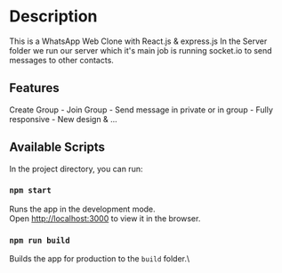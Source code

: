 # Description

This is a WhatsApp Web Clone with React.js & express.js
In the Server folder we run our server which it's main job is running socket.io to send messages to other contacts.

## Features

Create Group - Join Group - Send message in private or in group - Fully responsive - New design & ...

## Available Scripts

In the project directory, you can run:

### `npm start`

Runs the app in the development mode.\
Open [http://localhost:3000](http://localhost:3000) to view it in the browser.

### `npm run build`

Builds the app for production to the `build` folder.\
